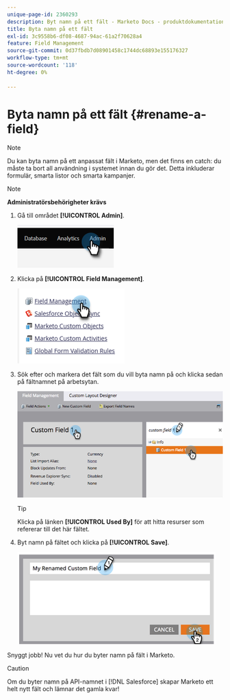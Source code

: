```yaml
---
unique-page-id: 2360293
description: Byt namn på ett fält - Marketo Docs - produktdokumentation
title: Byta namn på ett fält
exl-id: 3c9558b6-df08-4687-94ac-61a2f70628a4
feature: Field Management
source-git-commit: 0d37fbdb7d08901458c1744dc68893e155176327
workflow-type: tm+mt
source-wordcount: '118'
ht-degree: 0%

---
```


# Byta namn på ett fält {#rename-a-field}

>[!NOTE]
>
>Du kan byta namn på ett anpassat fält i Marketo, men det finns en catch: du måste ta bort all användning i systemet innan du gör det. Detta inkluderar formulär, smarta listor och smarta kampanjer.

>[!NOTE]
>
>**Administratörsbehörigheter krävs**

1. Gå till området **[!UICONTROL Admin]**.

   ![](assets/rename-a-field-1.png)

1. Klicka på **[!UICONTROL Field Management]**.

   ![](assets/rename-a-field-2.png)

1. Sök efter och markera det fält som du vill byta namn på och klicka sedan på fältnamnet på arbetsytan.

   ![](assets/rename-a-field-3.png)

   >[!TIP]
   >
   >Klicka på länken **[!UICONTROL Used By]** för att hitta resurser som refererar till det här fältet.

1. Byt namn på fältet och klicka på **[!UICONTROL Save]**.

   ![](assets/rename-a-field-4.png)

Snyggt jobb! Nu vet du hur du byter namn på fält i Marketo.

>[!CAUTION]
>
>Om du byter namn på API-namnet i [!DNL Salesforce] skapar Marketo ett helt nytt fält och lämnar det gamla kvar!
